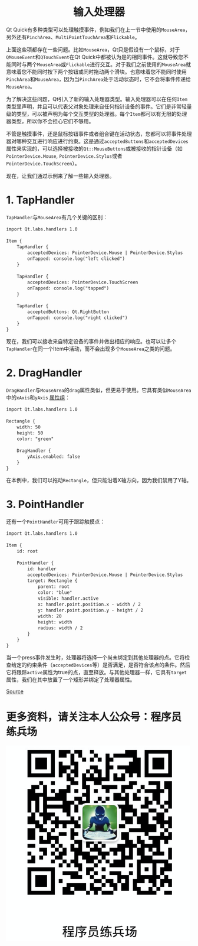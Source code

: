# <center>输入处理器<center>

Qt Quick有多种类型可以处理触摸事件，例如我们在上一节中使用的`MouseArea`，另外还有`PinchArea`、`MultiPointTouchArea`和`Flickable`。

上面这些项都存在一些问题。比如`MouseArea`，Qt只是假设有一个鼠标，对于`QMouseEvent`和`QTouchEvent`在Qt Quick中都被认为是的相同事件。这就导致您不能同时与两个`MouseArea`或`Flickable`进行交互。对于我们之前使用的`MouseArea`就意味着您不能同时按下两个按钮或同时拖动两个滑块。也意味着您不能同时使用`PinchArea`和`MouseArea`，因为当`PinchArea`处于活动状态时，它不会将事件传递给`MouseArea`。

为了解决这些问题，Qt引入了新的输入处理器类型。输入处理器可以在任何`Item`类型里声明，并且可以代表父对象处理来自任何指针设备的事件。它们是非常轻量级的类型，可以被声明为每个交互类型的处理器。每个`Item`都可以有无限的处理器类型，所以你不会担心它们不够用。

不管是触摸事件，还是鼠标按钮事件或者组合键在活动状态，您都可以将事件处理器对哪种交互进行响应进行约束。这是通过`acceptedButtons`和`acceptedDevices`属性来实现的，可以选择被接收的`Qt::MouseButtons`或被接收的指针设备（如`PointerDevice.Mouse`, `PointerDevice.Stylus`或者`PointerDevice.TouchScreen`）。

现在，让我们通过示例来了解一些输入处理器。

# 1. TapHandler

`TapHandler`与`MouseArea`有几个关键的区别：

    import Qt.labs.handlers 1.0
    
    Item {
        TapHandler {
            acceptedDevices: PointerDevice.Mouse | PointerDevice.Stylus
            onTapped: console.log("left clicked")
        }
        
        TapHandler {
            acceptedDevices: PointerDevice.TouchScreen
            onTapped: console.log("tapped")
        }
        
        TapHandler {
            acceptedButtons: Qt.RightButton
            onTapped: console.log("right clicked")
        }
    }

现在，我们可以接收来自特定设备的事件并做出相应的响应。也可以让多个`TapHandler`在同一个Item中活动，而不会出现多个`MouseArea`之类的问题。

# 2. DragHandler

`DragHandler`与`MouseArea`的`drag`属性类似，但更易于使用。它具有类似`MouseArea`中的`xAxis`和`yAxis` [属性组](http://doc-snapshots.qt.io/qt5-5.10/qml-qt-labs-handlers-draghandler.html#xAxis-prop "属性组")：

    import Qt.labs.handlers 1.0
    
    Rectangle {
        width: 50
        height: 50
        color: "green"
        
        DragHandler {
            yAxis.enabled: false
        }
    }
    
在本例中，我们可以拖动`Rectangle`，但只能沿着X轴方向，因为我们禁用了Y轴。

# 3. PointHandler

还有一个`PointHandler`可用于跟踪触摸点：

    import Qt.labs.handlers 1.0
    
    Item {
        id: root
    
        PointHandler {
            id: handler
            acceptedDevices: PointerDevice.Mouse | PointerDevice.Stylus
            target: Rectangle {
                parent: root
                color: "blue"
                visible: handler.active
                x: handler.point.position.x - width / 2
                y: handler.point.position.y - height / 2
                width: 20
                height: width
                radius: width / 2
            }
        }
    }

当一个press事件发生时，处理器将选择一个尚未绑定到其他处理器的点。它将检查给定的约束条件（`acceptedDevices`等）是否满足，是否符合该点的条件。然后它将跟踪`active`属性为true的点，直至释放。与其他处理器一样，它具有`target`属性，我们在其中放置了一个矩形并绑定了处理器属性。

[Source](https://materiaalit.github.io/qt-mooc/part3/)

# 更多资料，请关注本人公众号：**程序员练兵场**
![在这里插入图片描述](img/公众号.png)

